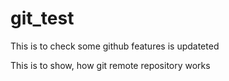 # git_test
This is to check some github features is updateted

This is to show, how git remote repository works
